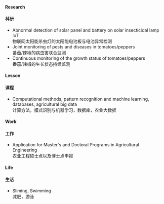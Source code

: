 #### Research
#### 科研
- Abnormal detection of solar panel and battery on solar insecticidal lamp IoT\
物联网太阳能杀虫灯的太阳能电池板与电池异常检测
- Joint monitoring of pests and diseases in tomatoes/peppers\
番茄/辣椒的病虫害联合监测
- Continuous monitoring of the growth status of tomatoes/peppers\
番茄/辣椒的生长状态持续监测

#### Lesson
#### 课程
- Computational methods, pattern recognition and machine learning, databases, agricultural big data\
计算方法，模式识别与机器学习，数据库，农业大数据

#### Work
#### 工作
- Application for Master's and Doctoral Programs in Agricultural Engineering\
农业工程硕士点以及博士点申报

#### Life
#### 生活
- Sliming, Swimming\
减肥，游泳
